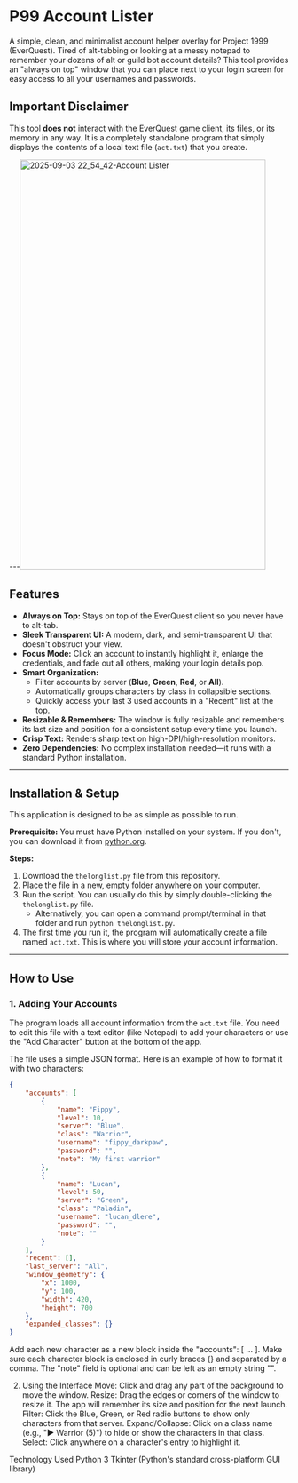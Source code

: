 # P99 Account Lister
A simple, clean, and minimalist account helper overlay for Project 1999 (EverQuest). Tired of alt-tabbing or looking at a messy notepad to remember your dozens of alt or guild bot account details? This tool provides an "always on top" window that you can place next to your login screen for easy access to all your usernames and passwords.

## Important Disclaimer

This tool **does not** interact with the EverQuest game client, its files, or its memory in any way. It is a completely standalone program that simply displays the contents of a local text file (`act.txt`) that you create. 

---<img width="443" height="738" alt="2025-09-03 22_54_42-Account Lister" src="https://github.com/user-attachments/assets/6589cf5a-ec2d-4bef-b033-6d25e8d1ba4f" />


## Features

*   **Always on Top:** Stays on top of the EverQuest client so you never have to alt-tab.
*   **Sleek Transparent UI:** A modern, dark, and semi-transparent UI that doesn't obstruct your view.
*   **Focus Mode:** Click an account to instantly highlight it, enlarge the credentials, and fade out all others, making your login details pop.
*   **Smart Organization:**
    *   Filter accounts by server (**Blue**, **Green**, **Red**, or **All**).
    *   Automatically groups characters by class in collapsible sections.
    *   Quickly access your last 3 used accounts in a "Recent" list at the top.
*   **Resizable & Remembers:** The window is fully resizable and remembers its last size and position for a consistent setup every time you launch.
*   **Crisp Text:** Renders sharp text on high-DPI/high-resolution monitors.
*   **Zero Dependencies:** No complex installation needed—it runs with a standard Python installation.


---

## Installation & Setup

This application is designed to be as simple as possible to run.

**Prerequisite:** You must have Python installed on your system. If you don't, you can download it from [python.org](https://www.python.org/downloads/).

**Steps:**

1.  Download the `thelonglist.py` file from this repository.
2.  Place the file in a new, empty folder anywhere on your computer.
3.  Run the script. You can usually do this by simply double-clicking the `thelonglist.py` file.
    *   Alternatively, you can open a command prompt/terminal in that folder and run `python thelonglist.py`.
4.  The first time you run it, the program will automatically create a file named `act.txt`. This is where you will store your account information.

---

## How to Use

### 1. Adding Your Accounts

The program loads all account information from the `act.txt` file. You need to edit this file with a text editor (like Notepad) to add your characters or use the "Add Character" button at the bottom of the app. 

The file uses a simple JSON format. Here is an example of how to format it with two characters:

```json
{
    "accounts": [
        {
            "name": "Fippy",
            "level": 10,
            "server": "Blue",
            "class": "Warrior",
            "username": "fippy_darkpaw",
            "password": "",
            "note": "My first warrior"
        },
        {
            "name": "Lucan",
            "level": 50,
            "server": "Green",
            "class": "Paladin",
            "username": "lucan_dlere",
            "password": "",
            "note": ""
        }
    ],
    "recent": [],
    "last_server": "All",
    "window_geometry": {
        "x": 1000,
        "y": 100,
        "width": 420,
        "height": 700
    },
    "expanded_classes": {}
}
```

Add each new character as a new block inside the "accounts": [ ... ].
Make sure each character block is enclosed in curly braces {} and separated by a comma.
The "note" field is optional and can be left as an empty string "".

2. Using the Interface
Move: Click and drag any part of the background to move the window.
Resize: Drag the edges or corners of the window to resize it. The app will remember its size and position for the next launch.
Filter: Click the Blue, Green, or Red radio buttons to show only characters from that server.
Expand/Collapse: Click on a class name (e.g., "▶ Warrior (5)") to hide or show the characters in that class.
Select: Click anywhere on a character's entry to highlight it.

Technology Used
Python 3
Tkinter (Python's standard cross-platform GUI library)
